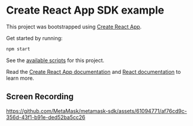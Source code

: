 # Create React App SDK example

This project was bootstrapped using [Create React App](https://github.com/facebook/create-react-app).

Get started by running:

```bash
npm start
```

See the [available scripts](https://create-react-app.dev/docs/available-scripts) for this project.

Read the [Create React App documentation](https://create-react-app.dev/docs/getting-started) and
[React documentation](https://react.dev/) to learn more.

## Screen Recording

https://github.com/MetaMask/metamask-sdk/assets/61094771/af76cd9c-356d-43f1-b91e-ded52ba5cc26

